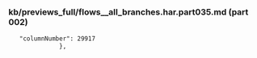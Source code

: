 ### kb/previews_full/flows__all_branches.har.part035.md (part 002)

```md
   "columnNumber": 29917
              },
    
```

```

